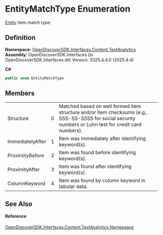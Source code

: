 # EntityMatchType Enumeration


<a href="75bf3100-d4b4-0098-46f5-b953923776a9">Entity</a> item match type.



## Definition
**Namespace:** <a href="12331b25-bce3-6a9b-929b-46b5cf49471c">OpenDiscoverSDK.Interfaces.Content.TextAnalytics</a>  
**Assembly:** OpenDiscoverSDK.Interfaces (in OpenDiscoverSDK.Interfaces.dll) Version: 2025.4.4.0 (2025.4.4)

**C#**
``` C#
public enum EntityMatchType
```



## Members
<table>
<tr>
<td>Structure</td>
<td>0</td>
<td>Matched based on well formed item structure and/or item checksums (e.g., SSS-SS-SSSS for social security numbers or Luhn test for credit card numbers).</td></tr>
<tr>
<td>ImmediatelyAfter</td>
<td>1</td>
<td>Item was immediately after identifying keyword(s).</td></tr>
<tr>
<td>ProximityBefore</td>
<td>2</td>
<td>Item was found before identifying keyword(s).</td></tr>
<tr>
<td>ProximityAfter</td>
<td>3</td>
<td>Item was found after identifying keyword(s).</td></tr>
<tr>
<td>ColumnKeyword</td>
<td>4</td>
<td>Item was found by column keyword in tabular data.</td></tr>
</table>

## See Also


#### Reference
<a href="12331b25-bce3-6a9b-929b-46b5cf49471c">OpenDiscoverSDK.Interfaces.Content.TextAnalytics Namespace</a>  
